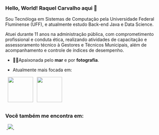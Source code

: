 ### Hello, World! Raquel Carvalho aqui 👋
Sou Tecnóloga em Sistemas de Computação pela Universidade Federal Fluminense (UFF), e atualmente estudo Back-end Java e Data Science.

Atuei durante 11 anos na administração pública, com comprometimento profissional e conduta ética, realizando atividades de capacitação e assessoramento técnico à Gestores e Técnicos Municipais, além de acompanhamento e controle de índices de desempenho.

- 🌊📸Apaixonada pelo **mar** e por **fotografia**.
  
- Atualmente mais focada em:
<div style="display: inline">
  &nbsp;&nbsp;<img width='80' height='80' src="https://cdn.jsdelivr.net/gh/devicons/devicon/icons/java/java-original-wordmark.svg" />
  &nbsp;&nbsp;<img width='80' height='80' src="https://cdn.jsdelivr.net/gh/devicons/devicon/icons/python/python-original-wordmark.svg" />
</div> 

##

### Você também me encontra em:
&nbsp;<a href="https://br.linkedin.com/in/raquel-carvalho-8bb18422a">
  <img src="https://img.shields.io/badge/linkedin-%230077B5.svg?style=for-the-badge&logo=linkedin&logoColor=white">
</a>&nbsp;


<!--
**raquelpcarvalho/raquelpcarvalho** is a ✨ _special_ ✨ repository because its `README.md` (this file) appears on your GitHub profile.

Here are some ideas to get you started:

- 🔭 I’m currently working on ...
- 🌱 I’m currently learning ...
- 👯 I’m looking to collaborate on ...
- 🤔 I’m looking for help with ...
- 💬 Ask me about ...
- 📫 How to reach me: ...
- 😄 Pronouns: ...
- ⚡ Fun fact: ...
-->

